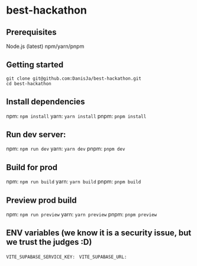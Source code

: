 # best-hackathon

## Prerequisites

Node.js (latest)
npm/yarn/pnpm

## Getting started
```
git clone git@github.com:DanisJa/best-hackathon.git
cd best-hackathon
```

## Install dependencies
npm:
```npm install```
yarn:
```yarn install```
pnpm:
```pnpm install```

## Run dev server:
npm:
```npm run dev```
yarn:
```yarn dev```
pnpm:
```pnpm dev```

## Build for prod
npm:
```npm run build```
yarn:
```yarn build```
pnpm:
```pnpm build```

## Preview prod build
npm:
```npm run preview```
yarn:
```yarn preview```
pnpm:
```pnpm preview```

## ENV variables (we know it is a security issue, but we trust the judges :D)
```VITE_SUPABASE_SERVICE_KEY: ```
```VITE_SUPABASE_URL: ```
